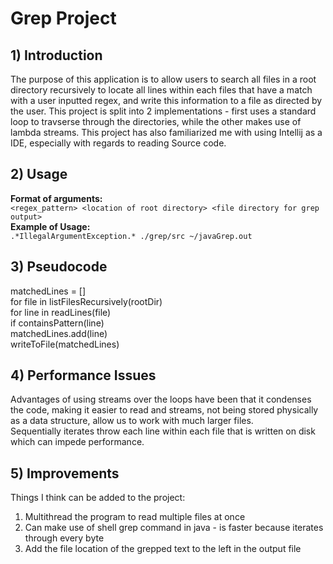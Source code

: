 # Grep Project #
## 1) Introduction ##
The purpose of this application is to allow users to search all files in a root directory recursively to locate all lines within each files
that have a match with a user inputted regex, and write this information to a file as directed by the user. This project is split into 2 implementations -
first uses a standard loop to travserse through the directories, while the other makes use of lambda streams. This project has also familiarized me
with using Intellij as a IDE, especially with regards to reading Source code.

## 2) Usage ##
**Format of arguments:** <br />
```<regex_pattern> <location of root directory> <file directory for grep output>```<br />
**Example of Usage:** <br />
```.*IllegalArgumentException.* ./grep/src ~/javaGrep.out```

## 3) Pseudocode ##
matchedLines = []<br />
for file in listFilesRecursively(rootDir)<br />
  for line in readLines(file)<br />
      if containsPattern(line)<br />
        matchedLines.add(line)<br />
writeToFile(matchedLines)<br />

## 4) Performance Issues ##
Advantages of using streams over the loops have been that it condenses the code, making it easier to read and streams, not being stored physically as a 
data structure, allow us to work with much larger files.<br />
Sequentially iterates throw each line within each file that is written on disk which can impede performance.

## 5) Improvements ##
Things I think can be added to the project:
1) Multithread the program to read multiple files at once
2) Can make use of shell grep command in java - is faster because iterates through every byte
3) Add the file location of the grepped text to the left in the output file
